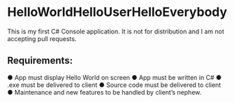 # HelloWorldHelloUserHelloEverybody

This is my first C# Console application. It is not for distribution and I am not accepting pull requests.

## Requirements:
●	App must display Hello World on screen
●	App must be written in C#
●	.exe must be delivered to client
●	Source code must be delivered to client
●	Maintenance and new features to be handled by client’s nephew.

